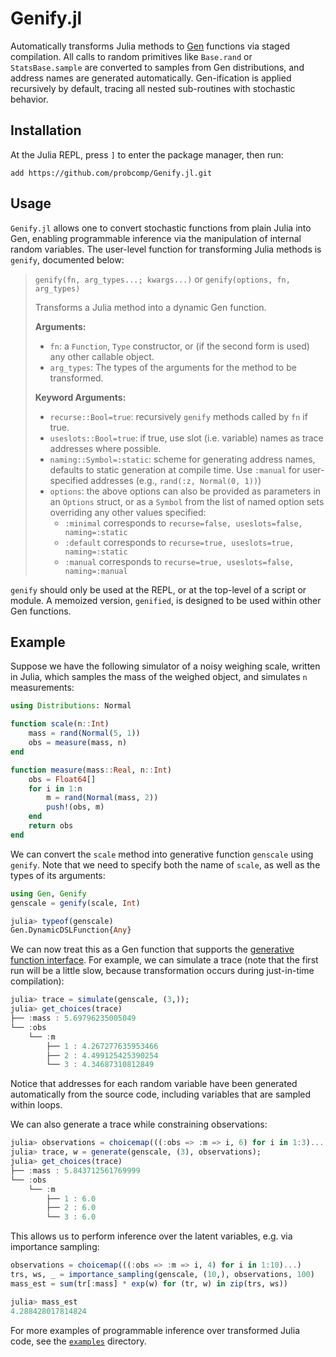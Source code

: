 # Genify.jl

Automatically transforms Julia methods to [Gen](https://www.gen.dev/) functions via staged compilation. All calls to random primitives like `Base.rand` or `StatsBase.sample` are
converted to samples from Gen distributions, and address names are generated
automatically. Gen-ification is applied recursively by default, tracing all nested sub-routines with stochastic behavior.

## Installation

At the Julia REPL, press `]` to enter the package manager, then run:
```
add https://github.com/probcomp/Genify.jl.git
```

## Usage

`Genify.jl` allows one to convert stochastic functions from plain Julia into Gen, enabling programmable inference via the manipulation of internal random variables. The user-level function for transforming Julia methods is `genify`, documented below:

> `genify(fn, arg_types...; kwargs...)` or `genify(options, fn, arg_types)`
>
> Transforms a Julia method into a dynamic Gen function.
>
> **Arguments:**
> - `fn`: a `Function`, `Type` constructor, or (if the second form is used)
    any other callable object.
> - `arg_types`: The types of the arguments for the method to be transformed.
>
> **Keyword Arguments:**
> - `recurse::Bool=true`: recursively `genify` methods called by `fn` if true.
> - `useslots::Bool=true`: if true, use slot (i.e. variable) names as trace
    addresses where possible.
> - `naming::Symbol=:static`: scheme for generating address names, defaults to
    static generation at compile time. Use `:manual` for user-specified
    addresses (e.g., `rand(:z, Normal(0, 1))`)
> - `options`: the above options can also be provided as parameters in an
    `Options` struct, or as a `Symbol` from the list of named
    option sets overriding any other values specified:
>   - `:minimal` corresponds to `recurse=false, useslots=false, naming=:static`
>   - `:default` corresponds to `recurse=true, useslots=true, naming=:static`
>   - `:manual` corresponds to `recurse=true, useslots=false, naming=:manual`

`genify` should only be used at the REPL, or at the top-level of a script or module. A memoized version, `genified`, is designed to be used within other Gen functions.

## Example

Suppose we have the following simulator of a noisy weighing scale, written in Julia, which samples the mass of the weighed object, and simulates `n` measurements:

```julia
using Distributions: Normal

function scale(n::Int)
    mass = rand(Normal(5, 1))
    obs = measure(mass, n)
end

function measure(mass::Real, n::Int)
    obs = Float64[]
    for i in 1:n
        m = rand(Normal(mass, 2))
        push!(obs, m)
    end
    return obs
end
```

We can convert the `scale` method into generative function `genscale` using `genify`. Note that we need to specify both the name of `scale`, as well as the types of its arguments:

```julia
using Gen, Genify
genscale = genify(scale, Int)

julia> typeof(genscale)
Gen.DynamicDSLFunction{Any}
```

We can now treat this as a Gen function that supports the [generative function interface](https://www.gen.dev/dev/ref/gfi/). For example, we can simulate a trace (note that the first run will be a little slow, because transformation occurs during just-in-time compilation):

```julia
julia> trace = simulate(genscale, (3,));
julia> get_choices(trace)
├── :mass : 5.69796235005049
└── :obs
    └── :m
        ├── 1 : 4.267277635953466
        ├── 2 : 4.499125425390254
        └── 3 : 4.34687310812849
```

Notice that addresses for each random variable have been generated automatically from the source code, including variables that are sampled within loops.

We can also generate a trace while constraining observations:
```julia
julia> observations = choicemap(((:obs => :m => i, 6) for i in 1:3)...);
julia> trace, w = generate(genscale, (3), observations);
julia> get_choices(trace)
├── :mass : 5.843712561769999
└── :obs
    └── :m
        ├── 1 : 6.0
        ├── 2 : 6.0
        └── 3 : 6.0
```

This allows us to perform inference over the latent variables, e.g. via importance sampling:
```julia
observations = choicemap(((:obs => :m => i, 4) for i in 1:10)...)
trs, ws, _ = importance_sampling(genscale, (10,), observations, 100)
mass_est = sum(tr[:mass] * exp(w) for (tr, w) in zip(trs, ws))

julia> mass_est
4.288428017814824
```

For more examples of programmable inference over transformed Julia code, see the [`examples`](examples) directory.
